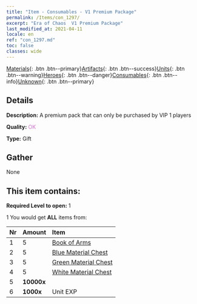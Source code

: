 ```yaml
---
title: "Item - Consumables - V1 Premium Package"
permalink: /Items/con_1297/
excerpt: "Era of Chaos  V1 Premium Package"
last_modified_at: 2021-04-11
locale: en
ref: "con_1297.md"
toc: false
classes: wide
---
```

 [Materials](/Items/){: .btn .btn--primary}[Artifacts](/Items/Artifacts/){: .btn .btn--success}[Units](/Items/Units/){: .btn .btn--warning}[Heroes](/Items/Heroes/){: .btn .btn--danger}[Consumables](/Items/Consumables/){: .btn .btn--info}[Unknown](/Items/Unknown/){: .btn .btn--primary}

## Details
 **Description:** A premium pack that can only be purchased by VIP 1 players

 **Quality:** <span style="color: #DA70D6">OK</span>

 **Type:** Gift

## Gather

  None

## This item contains:

 **Required Level to open:** 1

 1 You would get **ALL** items  from:

  | Nr | Amount |     Item    |
  |:---|:-------|:------------|
  | 1 | 5 | [Book of Arms](/Items/mat_18/) | 
  | 2 | 5 | [Blue Material Chest](/Items/con_1256/) | 
  | 3 | 5 | [Green Material Chest](/Items/con_1255/) | 
  | 4 | 5 | [White Material Chest](/Items/con_1254/) | 
  | 5 |  **10000x** | <i class="fas fa-coins"/> |  | 
  | 6 |  **1000x** | Unit EXP |  | 
